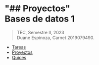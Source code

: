 
"## Proyectos"  
Bases de datos 1
================
>TEC, Semestre II, 2023  
>Duane Espinoza, Carnet 2019079490.

- [Tareas](tareas/README.md)
- [Proyectos](proyectos/README.md)
- [Quices](quices/README.md)
